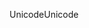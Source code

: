 <span data-ttu-id="b7b5b-101">Unicode</span><span class="sxs-lookup"><span data-stu-id="b7b5b-101">Unicode</span></span>